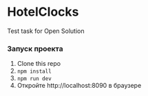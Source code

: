 # HotelClocks
Test task for Open Solution

### Запуск проекта

1. Clone this repo
2. `npm install`
3. `npm run dev`
4. Откройте http://localhost:8090 в браузере
